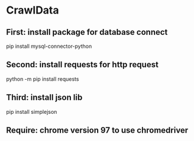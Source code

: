 # CrawlData
## First: install package for database connect
pip install mysql-connector-python
## Second: install requests for http request
python -m pip install requests
## Third: install json lib
pip install simplejson
## Require: chrome version 97 to use chromedriver
